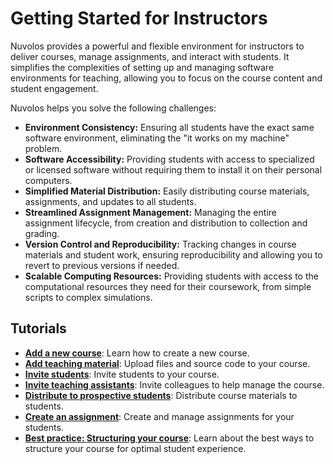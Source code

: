 # Getting Started for Instructors

Nuvolos provides a powerful and flexible environment for instructors to deliver courses, manage assignments, and interact with students. It simplifies the complexities of setting up and managing software environments for teaching, allowing you to focus on the course content and student engagement.

Nuvolos helps you solve the following challenges:

*   **Environment Consistency:** Ensuring all students have the exact same software environment, eliminating the "it works on my machine" problem.
*   **Software Accessibility:** Providing students with access to specialized or licensed software without requiring them to install it on their personal computers.
*   **Simplified Material Distribution:** Easily distributing course materials, assignments, and updates to all students.
*   **Streamlined Assignment Management:** Managing the entire assignment lifecycle, from creation and distribution to collection and grading.
*   **Version Control and Reproducibility:** Tracking changes in course materials and student work, ensuring reproducibility and allowing you to revert to previous versions if needed.
*   **Scalable Computing Resources:** Providing students with access to the computational resources they need for their coursework, from simple scripts to complex simulations.

## Tutorials

- [**Add a new course**](add-a-new-course.md): Learn how to create a new course.
- [**Add teaching material**](add-teaching-material.md): Upload files and source code to your course.
- [**Invite students**](invite-students.md): Invite students to your course.
- [**Invite teaching assistants**](invite-teaching-assistants.md): Invite colleagues to help manage the course.
- [**Distribute to prospective students**](distribute-to-prospective-students.md): Distribute course materials to students.
- [**Create an assignment**](create-an-assignment.md): Create and manage assignments for your students.
- [**Best practice: Structuring your course**](best-practice-structuring-your-course.md): Learn about the best ways to structure your course for optimal student experience.